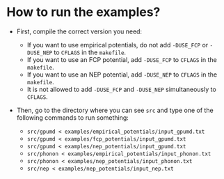 # How to run the examples?

* First, compile the correct version you need:
  * If you want to use empirical potentials, do not add `-DUSE_FCP` or `-DUSE_NEP` to `CFLAGS` in the `makefile`.
  * If you want to use an FCP potential, add `-DUSE_FCP` to `CFLAGS` in the `makefile`.
  * If you want to use an NEP potential, add `-DUSE_NEP` to `CFLAGS` in the `makefile`.
  * It is not allowed to add `-DUSE_FCP` and `-DUSE_NEP` simultaneously to `CFLAGS`.

* Then, go to the directory where you can see `src` and type one of the following commands to run something:
  * `src/gpumd < examples/empirical_potentials/input_gpumd.txt`
  * `src/gpumd < examples/fcp_potentials/input_gpumd.txt`
  * `src/gpumd < examples/nep_potentials/input_gpumd.txt`
  * `src/phonon < examples/empirical_potentials/input_phonon.txt`
  * `src/phonon < examples/nep_potentials/input_phonon.txt`
  * `src/nep < examples/nep_potentials/input_nep.txt`
